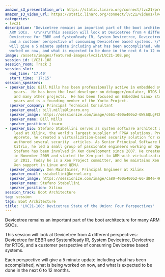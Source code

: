 ```yaml
---
amazon_s3_presentation_url: https://static.linaro.org/connect/lvc21/presentations/lvc21-108.pdf
amazon_s3_video_url: https://static.linaro.org/connect/lvc21/videos/lvc21-108.mp4
categories:
- lvc21
description: "Devicetree remains an important part of the boot architecture for many
  ARM SOCs.  \r\n\r\nThis session will look at Devicetree from 4 different perspectives:
  Devicetree for EBBR and SystemReady IR, System Devicetree, Devicetree for RTOS,
  and a customer perspective of consuming Devicetree based systems. \r\n\r\nEach perspective
  will give a 5 minute update including what has been accomplished, what is being
  worked on now, and what is expected to be done in the next 6 to 12 months."
image: /assets/images/featured-images/lvc21/LVC21-108.png
session_id: LVC21-108
session_room: Track 3
session_slot:
  end_time: '17:40'
  start_time: '17:15'
session_speakers:
- speaker_bio: Bill Mills has been professionally active in embedded systems for 34
    years.  He has been the lead developer on debugger/emulator, RTOS kernel, VoIP,
    and many other projects.  He has been focused on Embedded Linux strategy for 12
    years and is a founding member of the Yocto Project.
  speaker_company: Principal Technical Consultant
  speaker_email: bill.mills@linaro.org
  speaker_image: https://sessionize.com/image/c661-400o400o2-GWs6QLgFChHHLHfzVtQi5i.jpg
  speaker_name: Bill Mills
  speaker_position: Linaro
- speaker_bio: Stefano Stabellini serves as system software architect and virtualization
    lead at Xilinx, the world's largest supplier of FPGA solutions. Previously, at
    Aporeto, he created a virtualization-based security solution for containers and
    authored several security  articles. As Senior Principal Software Engineer in
    Citrix, he led a small group of passionate engineers working on Open Source projects.
    Stefano has been involved in Xen development since 2007. He created libxenlight
    in November 2009 and started the Xen port to ARM with virtualization extensions
    in 2011. Today he is a Xen Project committer, and he maintains Xen on ARM and
    Xen support in Linux and QEMU.
  speaker_company: Xen Maintainer, Principal Engineer at Xilinx
  speaker_email: sstabellini@kernel.org
  speaker_image: https://sessionize.com/image/ca80-400o400o2-66-d84e-46b6-801e-404110a5fd97.60669a8d-e75e-47b0-828f-74345e346ce7.png
  speaker_name: Stefano Stabellini
  speaker_position: Xilinx
session_track: Boot Architecture
tag: session
tags: Boot Architecture
title: 'LVC21-108: Devicetree State of the Union: Four Perspectives'
---
```


Devicetree remains an important part of the boot architecture for many ARM SOCs.  

This session will look at Devicetree from 4 different perspectives: Devicetree for EBBR and SystemReady IR, System Devicetree, Devicetree for RTOS, and a customer perspective of consuming Devicetree based systems. 

Each perspective will give a 5 minute update including what has been accomplished, what is being worked on now, and what is expected to be done in the next 6 to 12 months.